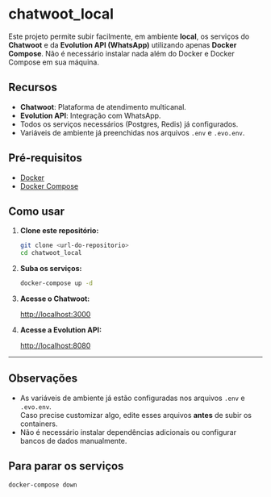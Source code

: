 # chatwoot_local

Este projeto permite subir facilmente, em ambiente **local**, os serviços do **Chatwoot** e da **Evolution API (WhatsApp)** utilizando apenas **Docker Compose**. Não é necessário instalar nada além do Docker e Docker Compose em sua máquina.

## Recursos

- **Chatwoot**: Plataforma de atendimento multicanal.
- **Evolution API**: Integração com WhatsApp.
- Todos os serviços necessários (Postgres, Redis) já configurados.
- Variáveis de ambiente já preenchidas nos arquivos `.env` e `.evo.env`.

## Pré-requisitos

- [Docker](https://docs.docker.com/get-docker/)
- [Docker Compose](https://docs.docker.com/compose/install/)

## Como usar

1. **Clone este repositório:**
   ```sh
   git clone <url-do-repositorio>
   cd chatwoot_local
   ```

2. **Suba os serviços:**
   ```sh
   docker-compose up -d
   ```

3. **Acesse o Chatwoot:**

   [http://localhost:3000](http://localhost:3000)

4. **Acesse a Evolution API:**

   [http://localhost:8080](http://localhost:8080)

---

## Observações

- As variáveis de ambiente já estão configuradas nos arquivos `.env` e `.evo.env`.  
  Caso precise customizar algo, edite esses arquivos **antes** de subir os containers.
- Não é necessário instalar dependências adicionais ou configurar bancos de dados manualmente.

## Para parar os serviços

```sh
docker-compose down
```
